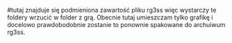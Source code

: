 #tutaj znajduje się podmieniona zawartość pliku rg3ss więc wystarczy te foldery wrzucić w folder z grą.
Obecnie tutaj umieszczam tylko grafikę i docelowo prawdobodobnie zostanie to ponownie spakowane do archuiwum rg3ss.
